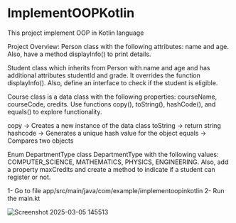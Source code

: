 # ImplementOOPKotlin

This project implement OOP in Kotlin language 

Project Overview:
Person class with the following attributes: name and age. Also, have a method displayInfo() to print details.

Student class which inherits from Person with name and age and has additional attributes studentId and grade. It overrides the function displayInfo(). Also, define an interface to check if the student is eligible.

Course class is a data class with the following properties: courseName, courseCode, credits. Use functions copy(), toString(), hashCode(), and equals() to explore functionality.

copy -> Creates a new instance of the data class 
toString -> return string 
hashcode -> Generates a unique hash value for the object
equals -> Compares two objects

Enum DepartmentType class DepartmentType with the following values: COMPUTER_SCIENCE, MATHEMATICS, PHYSICS, ENGINEERING. Also, add a property maxCredits and create a method to indicate if a student can register or not.

1- Go to file app/src/main/java/com/example/implementoopinkotlin
2- Run the main.kt


![Screenshot 2025-03-05 145513](https://github.com/user-attachments/assets/32869821-77f7-4d13-97f9-115aaddb4236)
